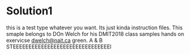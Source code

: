 # Solution1
this is a test
type whatever you want. Its just kinda instruction files. This smaple belongs to DOn Welch  for his DMIT2018 class samples hands on exervicse
dwelch@nait.ca
green. 
A & B STEEEEEEEEEEEEEEEEEEEEEEEEEEEEEEEl
